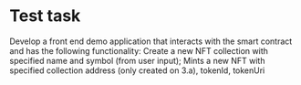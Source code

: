 # Test task

Develop a front end demo application that interacts with the smart contract and has the following functionality:
Create a new NFT collection with specified name and symbol (from user input);
Mints a new NFT with specified collection address (only created on 3.a), tokenId, tokenUri